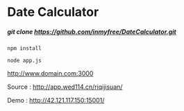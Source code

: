#  Date Calculator 

##### git clone https://github.com/inmyfree/DateCalculator.git


`npm install`

`node app.js`

http://www.domain.com:3000

Source : http://app.wed114.cn/riqijisuan/

Demo : http://42.121.117.150:15001/
